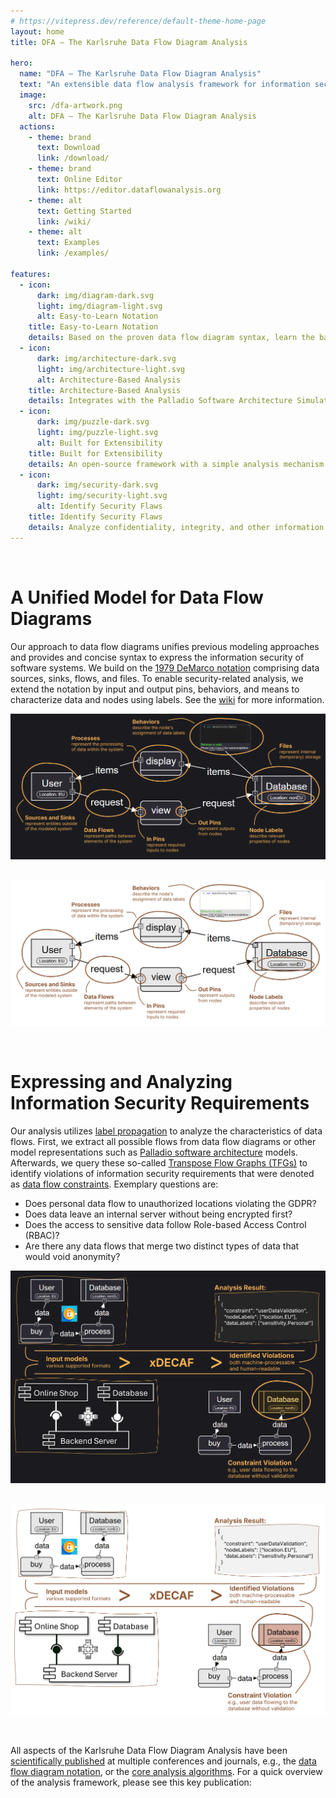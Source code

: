 ```yaml
---
# https://vitepress.dev/reference/default-theme-home-page
layout: home
title: DFA – The Karlsruhe Data Flow Diagram Analysis

hero:
  name: "DFA – The Karlsruhe Data Flow Diagram Analysis"
  text: "An extensible data flow analysis framework for information security"
  image:
    src: /dfa-artwork.png
    alt: DFA – The Karlsruhe Data Flow Diagram Analysis
  actions:
    - theme: brand
      text: Download
      link: /download/
    - theme: brand
      text: Online Editor
      link: https://editor.dataflowanalysis.org
    - theme: alt
      text: Getting Started
      link: /wiki/
    - theme: alt
      text: Examples
      link: /examples/

features:
  - icon: 
      dark: img/diagram-dark.svg
      light: img/diagram-light.svg
      alt: Easy-to-Learn Notation
    title: Easy-to-Learn Notation
    details: Based on the proven data flow diagram syntax, learn the basics in minutes and start modeling immediately.
  - icon: 
      dark: img/architecture-dark.svg
      light: img/architecture-light.svg
      alt: Architecture-Based Analysis
    title: Architecture-Based Analysis
    details: Integrates with the Palladio Software Architecture Simulator to support system-level design-time security analysis.
  - icon: 
      dark: img/puzzle-dark.svg
      light: img/puzzle-light.svg
      alt: Built for Extensibility
    title: Built for Extensibility
    details: An open-source framework with a simple analysis mechanism and stable interfaces to integrate third-party diagram notations.
  - icon: 
      dark: img/security-dark.svg
      light: img/security-light.svg
      alt: Identify Security Flaws
    title: Identify Security Flaws
    details: Analyze confidentiality, integrity, and other information security properties by reusing simple yet versatile security annotations.
---
```


<div style="margin-bottom:30px;">&nbsp;</div>

# A Unified Model for Data Flow Diagrams
Our approach to data flow diagrams unifies previous modeling approaches and provides and concise syntax to express the information security of software systems.
We build on the [1979 DeMarco notation](https://en.wikipedia.org/wiki/Data-flow_diagram) comprising data sources, sinks, flows, and files.
To enable security-related analysis, we extend the notation by input and output pins, behaviors, and means to characterize data and nodes using labels.
See the [wiki](/wiki/) for more information.

<img src="/img/bigpicture-dark.png" v-if="isDark" style="margin-bottom:30px;" />
<img src="/img/bigpicture-light.png" v-if="!isDark" style="margin-bottom:30px;" />

# Expressing and Analyzing Information Security Requirements

Our analysis utilizes [label propagation](/wiki/) to analyze the characteristics of data flows.
First, we extract all possible flows from data flow diagrams or other model representations such as [Palladio software architecture](https://www.palladio-simulator.com/) models.
Afterwards, we query these so-called [Transpose Flow Graphs (TFGs)](/wiki/) to identify violations of information security requirements that were denoted as [data flow constraints](/wiki/).
Exemplary questions are:

* Does personal data flow to unauthorized locations violating the GDPR?
* Does data leave an internal server without being encrypted first?
* Does the access to sensitive data follow Role-based Access Control (RBAC)?
* Are there any data flows that merge two distinct types of data that would void anonymity?

<img src="/img/analysis-dark.png" v-if="isDark" style="margin-bottom:30px;" />
<img src="/img/analysis-light.png" v-if="!isDark" style="margin-bottom:30px;" />

All aspects of the Karlsruhe Data Flow Diagram Analysis have been [scientifically published](/publications/) at multiple conferences and journals, e.g., the [data flow diagram notation](https://doi.org/10.5220/0010515300260037), or the [core analysis algorithms](https://doi.org/10.1016/j.jss.2021.111138). For a quick overview of the analysis framework, please see this key publication:

<PaperHighlight
  authors="N. Boltz and S. Hahner, et al."
  title="An Extensible Framework for Architecture-Based Data Flow Analysis
        for Information Security"
  reference="European Conference on Software Architecture (ECSA), Springer,
      2024"
  url="https://sebastianhahner.de/publications/2024/BoltzHahner2024_AnExtensibleFrameworkForArchitectureBasedDataFlowAnalysisForInformationSecurity.pdf"
  doi="10.1007/978-3-031-66326-0_21"
  linebreak="yes,please" />

<script setup>
import PaperHighlight from './PaperHighlight.vue'
import { useData } from 'vitepress';
const isDark = useData().isDark;
</script>